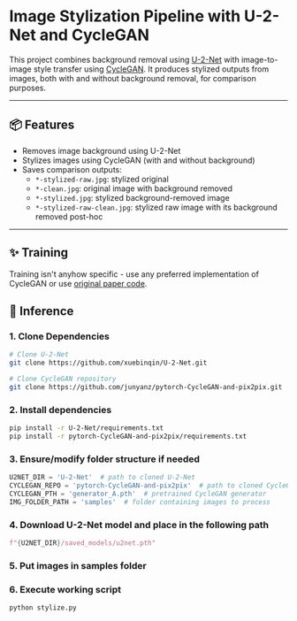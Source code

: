 # Image Stylization Pipeline with U-2-Net and CycleGAN

This project combines background removal using [U-2-Net](https://github.com/xuebinqin/U-2-Net) with image-to-image style transfer using [CycleGAN](https://github.com/junyanz/pytorch-CycleGAN-and-pix2pix). It produces stylized outputs from images, both with and without background removal, for comparison purposes.

---

## 📦 Features

- Removes image background using U-2-Net
- Stylizes images using CycleGAN (with and without background)
- Saves comparison outputs:
  - `*-stylized-raw.jpg`: stylized original
  - `*-clean.jpg`: original image with background removed
  - `*-stylized.jpg`: stylized background-removed image
  - `*-stylized-raw-clean.jpg`: stylized raw image with its background removed post-hoc

---

## ✨ Training

Training isn't anyhow specific - use any preferred implementation of CycleGAN or use [original paper code](https://github.com/junyanz/pytorch-CycleGAN-and-pix2pix).


## 🚀 Inference

### 1. Clone Dependencies

```bash
# Clone U-2-Net
git clone https://github.com/xuebinqin/U-2-Net.git

# Clone CycleGAN repository
git clone https://github.com/junyanz/pytorch-CycleGAN-and-pix2pix.git
```

### 2. Install dependencies

```bash
pip install -r U-2-Net/requirements.txt
pip install -r pytorch-CycleGAN-and-pix2pix/requirements.txt
```

### 3. Ensure/modify folder structure if needed

```python
U2NET_DIR = 'U-2-Net'  # path to cloned U-2-Net
CYCLEGAN_REPO = 'pytorch-CycleGAN-and-pix2pix'  # path to cloned CycleGAN repo
CYCLEGAN_PTH = 'generator_A.pth'  # pretrained CycleGAN generator
IMG_FOLDER_PATH = 'samples'  # folder containing images to process
```

### 4. Download U-2-Net model and place in the following path
```python
f"{U2NET_DIR}/saved_models/u2net.pth"
```

### 5. Put images in samples folder

### 6. Execute working script
```bash
python stylize.py
```

